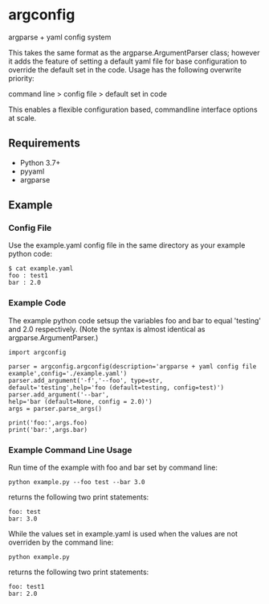 # argconfig
argparse + yaml config system

This takes the same format as the argparse.ArgumentParser class; however
it adds the feature of setting a default yaml file for base configuration
to override the default set in the code. Usage has the following overwrite
priority:

command line > config file > default set in code

This enables a flexible configuration based, commandline interface options
at scale.

## Requirements
* Python 3.7+
* pyyaml
* argparse

## Example
### Config File
Use the example.yaml config file in the same directory as your example python code:
```
$ cat example.yaml
foo : test1
bar : 2.0
```
### Example Code
The example python code setsup the variables foo and bar to equal 'testing' and 2.0 respectively. (Note the syntax is almost identical as argparse.ArgumentParser.)
```
import argconfig

parser = argconfig.argconfig(description='argparse + yaml config file example',config='./example.yaml')
parser.add_argument('-f','--foo', type=str, default='testing',help='foo (default=testing, config=test)')
parser.add_argument('--bar',                                  help='bar (default=None, config = 2.0)')
args = parser.parse_args()

print('foo:',args.foo)
print('bar:',args.bar)
```
### Example Command Line Usage
Run time of the example with foo and bar set by command line:
```
python example.py --foo test --bar 3.0
```
returns the following two print statements:
```
foo: test
bar: 3.0
```

While the values set in example.yaml is used when the values are not overriden by the command line:
```
python example.py
```
returns the following two print statements:
```
foo: test1
bar: 2.0
```
